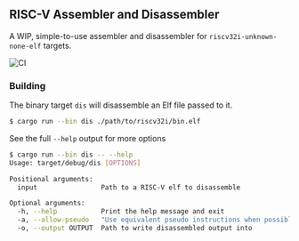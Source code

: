 
## RISC-V Assembler and Disassembler

A WIP, simple-to-use assembler and disassembler for `riscv32i-unknown-none-elf` targets.

![CI](https://github.com/chris--b/riscv-asm/workflows/CI/badge.svg?branch=master)

### Building

The binary target `dis` will disassemble an Elf file passed to it.
```bash
$ cargo run --bin dis ./path/to/riscv32i/bin.elf
```

See the full `--help` output for more options
```bash
$ cargo run --bin dis -- --help
Usage: target/debug/dis [OPTIONS]

Positional arguments:
  input                Path to a RISC-V elf to disassemble

Optional arguments:
  -h, --help           Print the help message and exit
  -a, --allow-pseudo   "Use equivalent pseudo instructions when possible" (default: true)
  -o, --output OUTPUT  Path to write disassembled output into
```
